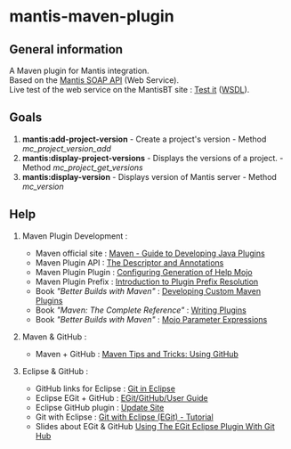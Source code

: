 mantis-maven-plugin
===================

General information
-------------------

A Maven plugin for Mantis integration.  
Based on the [Mantis SOAP API](http://www.mantisbt.org/wiki/doku.php/mantisbt:faq#does_mantisbt_provide_a_webservice_interface) (Web Service).  
Live test of the web service on the MantisBT site : [Test it](http://www.mantisbt.org/bugs/api/soap/mantisconnect.php) ([WSDL](http://www.mantisbt.org/bugs/api/soap/mantisconnect.php?wsdl)).

Goals
-----
1. **mantis:add-project-version** - Create a project's version - Method _mc_project_version_add_
2. **mantis:display-project-versions** - Displays the versions of a project. - Method _mc_project_get_versions_
3. **mantis:display-version** - Displays version of Mantis server - Method _mc_version_


Help
----

1. Maven Plugin Development :
    * Maven official site : [Maven - Guide to Developing Java Plugins](http://maven.apache.org/guides/plugin/guide-java-plugin-development.html)
    * Maven Plugin API : [The Descriptor and Annotations](http://maven.apache.org/developers/mojo-api-specification.html#The_Descriptor_and_Annotations)
    * Maven Plugin Plugin : [Configuring Generation of Help Mojo](http://maven.apache.org/plugin-tools/maven-plugin-plugin/examples/generate-help.html)
    * Maven Plugin Prefix : [Introduction to Plugin Prefix Resolution](http://maven.apache.org/guides/introduction/introduction-to-plugin-prefix-mapping.html)
    * Book _"Better Builds with Maven"_ : [Developing Custom Maven Plugins](http://www.maestrodev.com/better-builds-with-maven/developing-custom-maven-plugins/)
    * Book _"Maven: The Complete Reference"_ : [Writing Plugins](http://www.sonatype.com/books/mvnref-book/reference/writing-plugins.html)
    * Book _"Better Builds with Maven"_ : [Mojo Parameter Expressions](http://www.maestrodev.com/better-builds-with-maven/resources-for-plugin-developers/mojo-parameter-expressions/)

2. Maven & GitHub :
    * Maven + GitHub : [Maven Tips and Tricks: Using GitHub](http://www.sonatype.com/people/2009/09/maven-tips-and-tricks-using-github/)

3. Eclipse & GitHub :
    * GitHub links for Eclipse : [Git in Eclipse](http://eclipse.github.com/)
    * Eclipse EGit + GitHub : [EGit/GitHub/User Guide](http://wiki.eclipse.org/EGit/GitHub/UserGuide)
    * Eclipse GitHub plugin : [Update Site](http://download.eclipse.org/egit/github/updates-nightly)
    * Git with Eclipse : [Git with Eclipse (EGit) - Tutorial](http://www.vogella.com/articles/EGit/article.html)
    * Slides about EGit & GitHub [Using The EGit Eclipse Plugin With Git Hub](http://www.slideshare.net/loianeg/using-the-egit-eclipse-plugin-with-git-hub-2578587)

